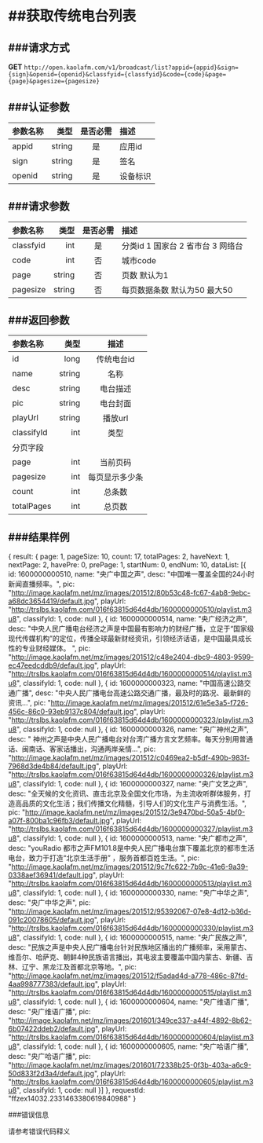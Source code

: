 ##获取传统电台列表
===
###请求方式
---

**GET** `http://open.kaolafm.com/v1/broadcast/list?appid={appid}&sign={sign}&openid={openid}&classfyid={classfyid}&code={code}&page={page}&pagesize={pagesize}`

###认证参数
---
| 参数名称 | 类型    | 是否必需 |描述
|:------- |-------:|:------:|:----|
| appid   | string |   是   |应用id
| sign    | string |   是   |签名
| openid  | string |   是   |设备标识


###请求参数
---

| 参数名称 | 类型    | 是否必需 |描述
|:------- |-------:|:------:|:----|
| classfyid   | int |   是   |分类id 1 国家台 2 省市台 3 网络台
| code   | int |   否   | 城市code 
| page    | string |   否   |页数 默认为1
| pagesize | string | 否 | 每页数据条数 默认为50 最大50

###返回参数
---

| 参数名称 | 类型    | 描述 
|:------- |-------:|:------:|
| id   | long | 传统电台id  |
| name  | string |   名称 |
|desc|string|电台描述
|pic|string|电台封面
|playUrl|string|播放url
|classifyId|int|类型
|分页字段
|page|int|	当前页码
|pagesize|int|每页显示多少条
|count|int|总条数
|totalPages|int|总页数


###结果样例
---

  {
	result: {
		page: 1,
		pageSize: 10,
		count: 17,
		totalPages: 2,
		haveNext: 1,
		nextPage: 2,
		havePre: 0,
		prePage: 1,
		startNum: 0,
		endNum: 10,
		dataList: [{
			id: 1600000000510,
			name: "央广中国之声",
			desc: "中国唯一覆盖全国的24小时新闻直播频率。",
			pic: "http://image.kaolafm.net/mz/images/201512/80b53c48-fc67-4ab8-9ebc-a68dc3654419/default.jpg",
			playUrl: "http://trslbs.kaolafm.com/016f63815d64d4db/1600000000510/playlist.m3u8",
			classifyId: 1,
			code: null
		},
		{
			id: 1600000000514,
			name: "央广经济之声",
			desc: "中央人民广播电台经济之声是中国最有影响力的财经广播，立足于“国家级现代传媒机构”的定位，传播全球最新财经资讯，引领经济话语，是中国最具成长性的专业财经媒体。 ",
			pic: "http://image.kaolafm.net/mz/images/201512/c48e2404-dbc9-4803-9599-ec47eedcddb9/default.jpg",
			playUrl: "http://trslbs.kaolafm.com/016f63815d64d4db/1600000000514/playlist.m3u8",
			classifyId: 1,
			code: null
		},
		{
			id: 1600000000323,
			name: "中国高速公路交通广播",
			desc: "中央人民广播电台高速公路交通广播，最及时的路况、最新鲜的资讯...",
			pic: "http://image.kaolafm.net/mz/images/201512/61e5e3a5-f726-456c-86c0-93eb9137c804/default.jpg",
			playUrl: "http://trslbs.kaolafm.com/016f63815d64d4db/1600000000323/playlist.m3u8",
			classifyId: 1,
			code: null
		},
		{
			id: 1600000000326,
			name: "央广神州之声",
			desc: " 神州之声是中央人民广播电台对台湾广播方言文艺频率。每天分别用普通话、闽南话、客家话播出，沟通两岸亲情...",
			pic: "http://image.kaolafm.net/mz/images/201512/c0469ea2-b5df-490b-983f-7968d3de4b84/default.jpg",
			playUrl: "http://trslbs.kaolafm.com/016f63815d64d4db/1600000000326/playlist.m3u8",
			classifyId: 1,
			code: null
		},
		{
			id: 1600000000327,
			name: "央广文艺之声",
			desc: "全天候的文化资讯、直击北京及全国文化市场，为主流收听群体服务，打造高品质的文化生活；我们传播文化精髓，引导人们的文化生产与消费生活。",
			pic: "http://image.kaolafm.net/mz/images/201512/3e9470bd-50a5-4bf0-a07f-800ba1c96fb3/default.jpg",
			playUrl: "http://trslbs.kaolafm.com/016f63815d64d4db/1600000000327/playlist.m3u8",
			classifyId: 1,
			code: null
		},
		{
			id: 1600000000513,
			name: "央广都市之声",
			desc: "youRadio 都市之声FM101.8是中央人民广播电台旗下覆盖北京的都市生活电台，致力于打造“北京生活手册” ，服务首都百姓生活。",
			pic: "http://image.kaolafm.net/mz/images/201512/9c7fc622-7b9c-41e6-9a39-0338aef36941/default.jpg",
			playUrl: "http://trslbs.kaolafm.com/016f63815d64d4db/1600000000513/playlist.m3u8",
			classifyId: 1,
			code: null
		},
		{
			id: 1600000000330,
			name: "央广中华之声",
			desc: "央广中华之声",
			pic: "http://image.kaolafm.net/mz/images/201512/95392067-07e8-4d12-b36d-091c20078605/default.jpg",
			playUrl: "http://trslbs.kaolafm.com/016f63815d64d4db/1600000000330/playlist.m3u8",
			classifyId: 1,
			code: null
		},
		{
			id: 1600000000515,
			name: "央广民族之声",
			desc: "民族之声是中央人民广播电台针对民族地区播出的广播频率，采用蒙古、维吾尔、哈萨克、朝鲜4种民族语言播出，其电波主要覆盖中国内蒙古、新疆、吉林、辽宁、黑龙江及首都北京等地。",
			pic: "http://image.kaolafm.net/mz/images/201512/f5adad4d-a778-486c-87fd-4aa998777383/default.jpg",
			playUrl: "http://trslbs.kaolafm.com/016f63815d64d4db/1600000000515/playlist.m3u8",
			classifyId: 1,
			code: null
		},
		{
			id: 1600000000604,
			name: "央广维语广播",
			desc: "央广维语广播",
			pic: "http://image.kaolafm.net/mz/images/201601/349ce337-a44f-4892-8b62-6b07422ddeb2/default.jpg",
			playUrl: "http://trslbs.kaolafm.com/016f63815d64d4db/1600000000604/playlist.m3u8",
			classifyId: 1,
			code: null
		},
		{
			id: 1600000000605,
			name: "央广哈语广播",
			desc: "央广哈语广播",
			pic: "http://image.kaolafm.net/mz/images/201601/72338b25-0f3b-403a-a6c9-50d833f2d3a4/default.jpg",
			playUrl: "http://trslbs.kaolafm.com/016f63815d64d4db/1600000000605/playlist.m3u8",
			classifyId: 1,
			code: null
		}]
	},
	requestId: "ffzex14032.2331463380619840988"
}


###错误信息

请参考错误代码释义

